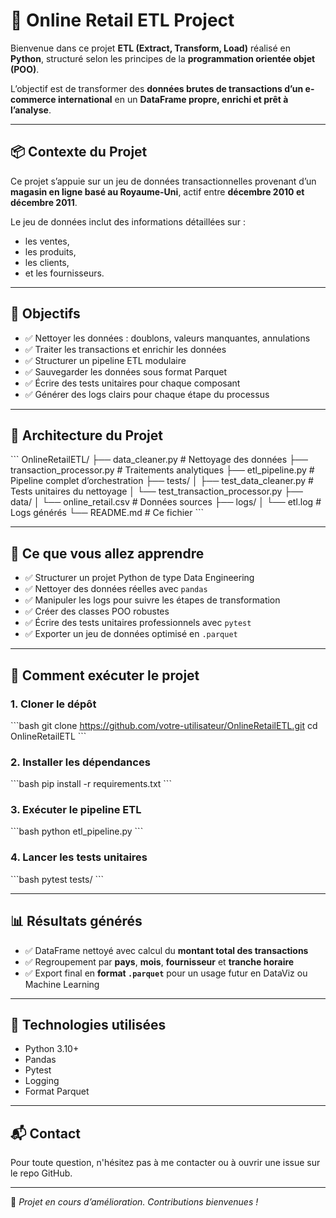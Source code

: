 # 🛒 Online Retail ETL Project

Bienvenue dans ce projet **ETL (Extract, Transform, Load)** réalisé en **Python**, structuré selon les principes de la **programmation orientée objet (POO)**.

L’objectif est de transformer des **données brutes de transactions d’un e-commerce international** en un **DataFrame propre, enrichi et prêt à l’analyse**.

---

## 📦 Contexte du Projet

Ce projet s’appuie sur un jeu de données transactionnelles provenant d’un **magasin en ligne basé au Royaume-Uni**, actif entre **décembre 2010 et décembre 2011**.

Le jeu de données inclut des informations détaillées sur :
- les ventes,
- les produits,
- les clients,
- et les fournisseurs.

---

## 🔧 Objectifs

- ✅ Nettoyer les données : doublons, valeurs manquantes, annulations
- ✅ Traiter les transactions et enrichir les données
- ✅ Structurer un pipeline ETL modulaire
- ✅ Sauvegarder les données sous format Parquet
- ✅ Écrire des tests unitaires pour chaque composant
- ✅ Générer des logs clairs pour chaque étape du processus

---

## 🧱 Architecture du Projet

\`\`\`
OnlineRetailETL/
├── data_cleaner.py                # Nettoyage des données
├── transaction_processor.py       # Traitements analytiques
├── etl_pipeline.py                # Pipeline complet d’orchestration
├── tests/
│   ├── test_data_cleaner.py       # Tests unitaires du nettoyage
│   └── test_transaction_processor.py
├── data/
│   └── online_retail.csv          # Données sources
├── logs/
│   └── etl.log                    # Logs générés
└── README.md                      # Ce fichier
\`\`\`

---

## 🧠 Ce que vous allez apprendre

- ✅ Structurer un projet Python de type Data Engineering
- ✅ Nettoyer des données réelles avec `pandas`
- ✅ Manipuler les logs pour suivre les étapes de transformation
- ✅ Créer des classes POO robustes
- ✅ Écrire des tests unitaires professionnels avec `pytest`
- ✅ Exporter un jeu de données optimisé en `.parquet`

---

## 🚀 Comment exécuter le projet

### 1. Cloner le dépôt

\`\`\`bash
git clone https://github.com/votre-utilisateur/OnlineRetailETL.git
cd OnlineRetailETL
\`\`\`

### 2. Installer les dépendances

\`\`\`bash
pip install -r requirements.txt
\`\`\`

### 3. Exécuter le pipeline ETL

\`\`\`bash
python etl_pipeline.py
\`\`\`

### 4. Lancer les tests unitaires

\`\`\`bash
pytest tests/
\`\`\`

---

## 📊 Résultats générés

- ✅ DataFrame nettoyé avec calcul du **montant total des transactions**
- ✅ Regroupement par **pays**, **mois**, **fournisseur** et **tranche horaire**
- ✅ Export final en **format `.parquet`** pour un usage futur en DataViz ou Machine Learning

---

## 🧪 Technologies utilisées

- Python 3.10+
- Pandas
- Pytest
- Logging
- Format Parquet

---

## 📬 Contact

Pour toute question, n'hésitez pas à me contacter ou à ouvrir une issue sur le repo GitHub.

---

🚧 *Projet en cours d’amélioration. Contributions bienvenues !*
